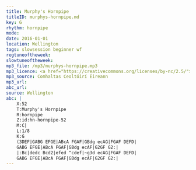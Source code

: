 ```yaml
---
title: Murphy's Hornpipe
titleID: murphys-hornpipe.md
key: G
rhythm: hornpipe
mode:
date: 2016-01-01
location: Wellington
tags: slowsession beginner wf
regtuneoftheweek:
slowtuneoftheweek:
mp3_file: /mp3/murphys-hornpipe.mp3
mp3_licence: <a href="https://creativecommons.org/licenses/by-nc/2.5/">CC-BY-NC-2.5</a>
mp3_source: Comhaltas Ceoltóirí Éireann
mp3_url:
abc_url:
source: Wellington
abc: |
    X:52
    T:Murphy's Hornpipe
    R:hornpipe
    Z:id:hn-hornpipe-52
    M:C|
    L:1/8
    K:G
    (3DEF|GABG EFGE|ABcA FGAF|GBdg ecAG|FGAF DEFD|
    GABG EFGE|ABcA FGAF|GBdg ecAF|G2GF G2:|
    |:Bc|dedc Bcd2|efed ^cdef|~g3d ecAG|FGAF DEFD|
    GABG EFGE|ABcA FGAF|GBdg ecAF|G2GF G2:|
---
```

